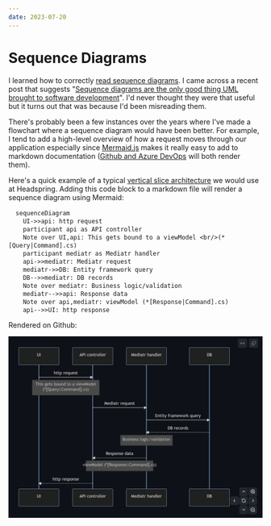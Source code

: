 ```yaml
---
date: 2023-07-20
---
```


# Sequence Diagrams

I learned how to correctly [read sequence diagrams](https://www.lucidchart.com/pages/uml-sequence-diagram).
I came across a recent post that suggests "[Sequence diagrams are the only good thing UML brought to software development](https://www.mermaidchart.com/blog/posts/sequence-diagrams-the-good-thing-uml-brought-to-software-development)".
I'd never thought they were that useful but it turns out that was because I'd been misreading them.

There's probably been a few instances over the years where I've made a flowchart where a sequence diagram would have been better.
For example, I tend to add a high-level overview of how a request moves through our application especially since [Mermaid.js](https://mermaid.js.org/) makes it really easy to add to markdown documentation ([Github and Azure DevOps](https://github.blog/2022-02-14-include-diagrams-markdown-files-mermaid/) will both render them).

Here's a quick example of a typical [vertical slice architecture](https://github.com/jbogard/ContosoUniversityDotNetCore-Pages) we would use at Headspring.
Adding this code block to a markdown file will render a sequence diagram using Mermaid:

```
  sequenceDiagram
    UI->>api: http request
    participant api as API controller
    Note over UI,api: This gets bound to a viewModel <br/>(*[Query|Command].cs)
    participant mediatr as Mediatr handler
    api->>mediatr: Mediatr request
    mediatr->>DB: Entity framework query
    DB-->>mediatr: DB records
    Note over mediatr: Business logic/validation
    mediatr-->>api: Response data
    Note over api,mediatr: viewModel (*[Response|Command].cs)
    api-->>UI: http response
```

Rendered on Github:

![sequence diagram as rendered on github](sequence-diagram.png)
